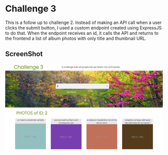 # Challenge 3

This is a follow up to challenge 2. Instead of making an API call when a user clicks the submit button, I used a custom endpoint created using ExpressJS to do that.
When the endpoint receives an id, it calls the API and returns to the frontend a list of album photos with only title and thumbnail URL. 

## ScreenShot

![ScreenShot](src/Images/screenShot.png)
